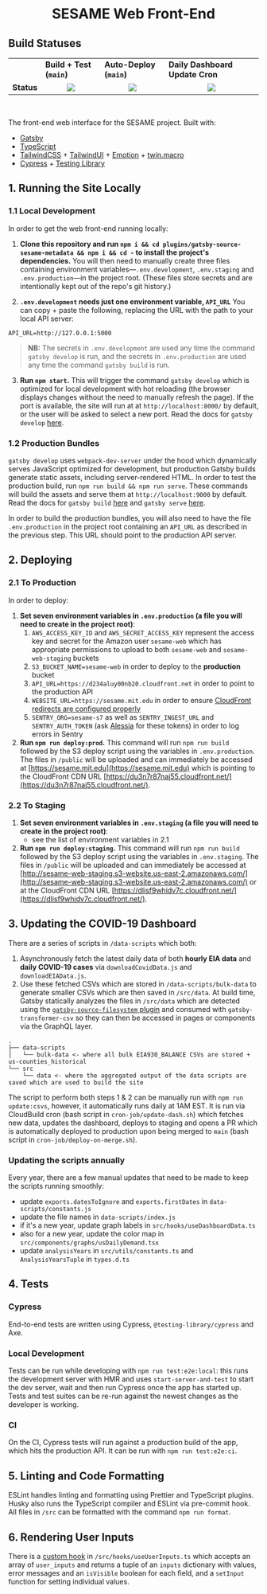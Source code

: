 <div align="center">
  <h1>SESAME Web Front-End</h1>
</div>

<h2>Build Statuses</h2>
<table>
  <th>
    <td>
      <b>Build + Test (<code>main</code>)</b>
    </td>
    <td>
      <b>Auto-Deploy (<code>main</code>)</b>
    </td>
    <td>
      <b>Daily Dashboard Update Cron</b>
    </td>
  </th>
  <tr>
    <td><b>Status</b></td>
    <td style="text-align: center;">
      <a href="https://console.aws.amazon.com/codesuite/codebuild/408114791087/projects/sesame-web/history?region=us-east-1&builds-meta=%7B%22f%22%3A%7B%22text%22%3A%22%22%7D%2C%22s%22%3A%7B%7D%2C%22n%22%3A20%2C%22i%22%3A0%7D" title="AWS Build Status: sesame-web"><img src="https://sesame-web-build-badges-badges-images-prod.s3.amazonaws.com/sesame-web.svg"/></a>
    </td>
    <td style="text-align: center;">
      <a href="https://console.aws.amazon.com/codesuite/codebuild/408114791087/projects/sesame-web-deploybot/history?region=us-east-1&builds-meta=%7B%22f%22%3A%7B%22text%22%3A%22%22%7D%2C%22s%22%3A%7B%7D%2C%22n%22%3A20%2C%22i%22%3A0%7D" title="AWS Build Status: sesame-web-deploybot"><img src="https://sesame-web-build-badges-badges-images-prod.s3.amazonaws.com/sesame-web-deploybot.svg"/></a>
    </td>
    <td style="text-align: center;">
      <a href="https://console.aws.amazon.com/codesuite/codebuild/408114791087/projects/sesame-web-cron/history?region=us-east-1&builds-meta=%7B%22f%22%3A%7B%22text%22%3A%22%22%7D%2C%22s%22%3A%7B%7D%2C%22n%22%3A20%2C%22i%22%3A0%7D" title="AWS Build Status: sesame-web-cron"><img src="https://sesame-web-build-badges-badges-images-prod.s3.amazonaws.com/sesame-web-cron.svg"/></a>
    </td>
  </tr>
</table>
<br />

The front-end web interface for the SESAME project. Built with:

- [Gatsby](https://www.gatsbyjs.org/)
- [TypeScript](https://www.typescriptlang.org/)
- [TailwindCSS](https://tailwindcss.com/) + [TailwindUI](https://tailwindui.com) + [Emotion](https://emotion.sh/docs/introduction) + [twin.macro](https://github.com/ben-rogerson/twin.macro)
- [Cypress](https://www.cypress.io/) + [Testing Library](https://testing-library.com/)

## 1. Running the Site Locally

### 1.1 Local Development

In order to get the web front-end running locally:

1. **Clone this repository and run `npm i && cd plugins/gatsby-source-sesame-metadata && npm i && cd -` to install the project's dependencies.** You will then need to manually create three files containing environment variables—`.env.development`, `.env.staging` and `.env.production`—in the project root. (These files store secrets and are intentionally kept out of the repo's git history.)

2. **`.env.development` needs just one environment variable, `API_URL`** You can copy + paste the following, replacing the URL with the path to your local API server:

```
API_URL=http://127.0.0.1:5000
```

> **NB:** The secrets in `.env.development` are used any time the command `gatsby develop` is run, and the secrets in `.env.production` are used any time the command `gatsby build` is run.

3. **Run `npm start`.** This will trigger the command `gatsby develop` which is optimized for local development with hot reloading (the browser displays changes without the need to manually refresh the page). If the port is available, the site will run at at `http://localhost:8000/` by default, or the user will be asked to select a new port. Read the docs for `gatsby develop` [here](https://www.gatsbyjs.org/docs/gatsby-cli/#develop).

### 1.2 Production Bundles

`gatsby develop` uses `webpack-dev-server` under the hood which dynamically serves JavaScript optimized for development, but production Gatsby builds generate static assets, including server-rendered HTML. In order to test the production build, run `npm run build && npm run serve`. These commands will build the assets and serve them at `http://localhost:9000` by default. Read the docs for `gatsby build` [here](https://www.gatsbyjs.org/docs/gatsby-cli/#build) and `gatsby serve` [here](https://www.gatsbyjs.org/docs/gatsby-cli/#serve).

In order to build the production bundles, you will also need to have the file `.env.production` in the project root containing an `API_URL` as described in the previous step. This URL should point to the production API server.

## 2. Deploying

### 2.1 To Production

In order to deploy:

1. **Set seven environment variables in `.env.production` (a file you will need to create in the project root)**:
   1. `AWS_ACCESS_KEY_ID` and `AWS_SECRET_ACCESS_KEY` represent the access key and secret for the Amazon user `sesame-web` which has appropriate permissions to upload to both `sesame-web` and `sesame-web-staging` buckets
   1. `S3_BUCKET_NAME=sesame-web` in order to deploy to the **production** bucket
   1. `API_URL=https://d234aluy00nb20.cloudfront.net` in order to point to the production API
   1. `WEBSITE_URL=https://sesame.mit.edu` in order to ensure [CloudFront redirects are configured properly](https://gatsby-plugin-s3.jari.io/recipes/with-cloudfront/)
   1. `SENTRY_ORG=sesame-s7` as well as `SENTRY_INGEST_URL` and `SENTRY_AUTH_TOKEN` (ask [Alessia](https://github.mit.edu/alessia-1) for these tokens) in order to log errors in Sentry
1. **Run `npm run deploy:prod`.** This command will run `npm run build` followed by the S3 deploy script using the variables in `.env.production`. The files in `/public` will be uploaded and can immediately be accessed at [https://sesame.mit.edu](https://sesame.mit.edu) which is pointing to the CloudFront CDN URL [https://du3n7r87naj55.cloudfront.net/](https://du3n7r87naj55.cloudfront.net/).

### 2.2 To Staging

1. **Set seven environment variables in `.env.staging` (a file you will need to create in the project root)**:
   - see the list of environment variables in 2.1
1. **Run `npm run deploy:staging`.** This command will run `npm run build` followed by the S3 deploy script using the variables in `.env.staging`. The files in `/public` will be uploaded and can immediately be accessed at [http://sesame-web-staging.s3-website.us-east-2.amazonaws.com/](http://sesame-web-staging.s3-website.us-east-2.amazonaws.com/) or at the CloudFront CDN URL [https://dlisf9whidv7c.cloudfront.net/](https://dlisf9whidv7c.cloudfront.net/).

## 3. Updating the COVID-19 Dashboard

There are a series of scripts in `/data-scripts` which both:

1. Asynchronously fetch the latest daily data of both **hourly EIA data** and **daily COVID-19 cases** via `downloadCovidData.js` and `downloadEIAData.js`.
2. Use these fetched CSVs which are stored in `/data-scripts/bulk-data` to generate smaller CSVs which are then saved in `/src/data`. At build time, Gatsby statically analyzes the files in `/src/data` which are detected using the [`gatsby-source-filesystem` plugin](https://github.mit.edu/sesame/sesame-web/blob/9fa1ee3f7cd3ccad1672ebe34d29d689041931b3/gatsby-config.js#L36) and consumed with `gatsby-transformer-csv` so they can then be accessed in pages or components via the GraphQL layer.

```
.
├── data-scripts
│   └── bulk-data <- where all bulk EIA930_BALANCE CSVs are stored + us-counties_historical
└── src
    └── data <- where the aggregated output of the data scripts are saved which are used to build the site
```

The script to perform both steps 1 & 2 can be manually run with `npm run update:csvs`, however, it automatically runs daily at 1AM EST. It is run via CloudBuild cron (bash script in `cron-job/update-dash.sh`) which fetches new data, updates the dashboard, deploys to staging and opens a PR which is automatically deployed to production upon being merged to `main` (bash script in `cron-job/deploy-on-merge.sh`).

### Updating the scripts annually

Every year, there are a few manual updates that need to be made to keep the scripts running smoothly:

- update `exports.datesToIgnore` and `exports.firstDates` in `data-scripts/constants.js`
- update the file names in `data-scripts/index.js`
- if it's a new year, update graph labels in `src/hooks/useDashboardData.ts`
- also for a new year, update the color map in `src/components/graphs/usDailyDemand.tsx`
- update `analysisYears` in `src/utils/constants.ts` and `AnalysisYearsTuple` in `types.d.ts`

## 4. Tests

### Cypress

End-to-end tests are written using Cypress, `@testing-library/cypress` and Axe.

### Local Development

Tests can be run while developing with `npm run test:e2e:local`: this runs the development server with HMR and uses `start-server-and-test` to start the dev server, wait and then run Cypress once the app has started up. Tests and test suites can be re-run against the newest changes as the developer is working.

### CI

On the CI, Cypress tests will run against a production build of the app, which hits the production API. It can be run with `npm run test:e2e:ci`.

## 5. Linting and Code Formatting

ESLint handles linting and formatting using Prettier and TypeScript plugins. Husky also runs the TypeScript compiler and ESLint via pre-commit hook. All files in `/src` can be formatted with the command `npm run format`.

## 6. Rendering User Inputs

There is a [custom hook](https://reactjs.org/docs/hooks-custom.html) in `/src/hooks/useUserInputs.ts` which accepts an array of `user_inputs` and returns a tuple of an `inputs` dictionary with values, error messages and an `isVisible` boolean for each field, and a `setInput` function for setting individual values.